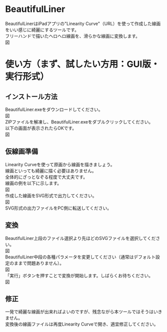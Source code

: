 # BeautifulLiner
BeautifulLinerはiPadアプリの"Linearity Curve"（URL）を使って作成した線画をいい感じに綺麗にするツールです。  
フリーハンドで描いたヘロヘロ線画を、滑らかな線画に変換します。  
図  
# 使い方（まず、試したい方用：GUI版・実行形式）
## インストール方法
BeautifulLiner.exeをダウンロードしてください。  
図  
ZIPファイルを解凍し、BeautifulLiner.exeをダブルクリックしてください。  
以下の画面が表示されたらOKです。  
図  
## 仮線画準備
Linearity Curveを使って原画から線画を描きましょう。  
線画といっても綺麗に描く必要はありません。  
全体的にざっとなぞる程度で大丈夫です。  
線画の例を以下に示します。  
図  
作成した線画をSVG形式で出力してください。  
図  
SVG形式の出力ファイルをPC側に転送してください。
## 変換
BeautifulLiner上段のファイル選択より先ほどのSVGファイルを選択してください。  
図  
BeautifulLiner中段の各種パラメータを変更してください（通常はデフォルト設定のままで問題ありません）。  
図  
「実行」ボタンを押すことで変換が開始します。しばらくお待ちください。  
図  
## 修正
一発で綺麗な線画が出来ればよいのですが、残念ながら本ツールではそうはいきません。  
変換後の線画ファイルは再度Linearity Curveで開き、適宜修正してください。  
